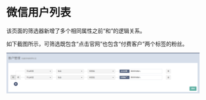 # 微信用户列表

该页面的筛选器新增了多个相同属性之前“和”的逻辑关系。

如下截图所示，可筛选既包含“点击官网”也包含“付费客户”两个标签的粉丝。

![](/assets/import.png)

